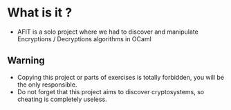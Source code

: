 # What is it ?
- AFIT is a solo project where we had to discover and manipulate Encryptions / Decryptions algorithms in OCaml

## Warning
- Copying this project or parts of exercises is totally forbidden, you will be the only responsible.
- Do not forget that this project aims to discover cryptosystems, so cheating is completely useless.
